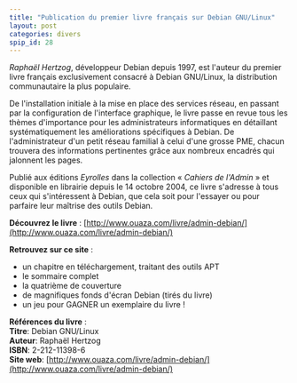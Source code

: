 ```yaml
---
title: "Publication du premier livre français sur Debian GNU/Linux"
layout: post
categories: divers
spip_id: 28
---
```

*Raphaël Hertzog*, développeur Debian depuis 1997, est l'auteur du premier
livre français exclusivement consacré à Debian GNU/Linux, la distribution
communautaire la plus populaire. 

De l'installation initiale à la mise en place des services réseau, en
passant par la configuration de l'interface graphique, le livre passe en
revue tous les thèmes d'importance pour les administrateurs informatiques
en détaillant systématiquement les améliorations spécifiques à Debian.
De l'administrateur d'un petit réseau familial à celui d'une grosse PME,
chacun trouvera des informations pertinentes grâce aux nombreux encadrés
qui jalonnent les pages.

Publié aux éditions *Eyrolles* dans la collection « *Cahiers de l'Admin* » et
disponible en librairie depuis le 14 octobre 2004, ce livre s'adresse à
tous ceux qui s'intéressent à Debian, que cela soit pour l'essayer ou pour
parfaire leur maîtrise des outils Debian.

**Découvrez le livre** :
[http://www.ouaza.com/livre/admin-debian/](http://www.ouaza.com/livre/admin-debian/)

**Retrouvez sur ce site** :
- un chapitre en téléchargement, traitant des outils APT
- le sommaire complet
- la quatrième de couverture
- de magnifiques fonds d'écran Debian (tirés du livre)
- un jeu pour GAGNER un exemplaire du livre !

**Références du livre** :  
**Titre**: Debian GNU/Linux  
**Auteur**: Raphaël Hertzog  
**ISBN**: 2-212-11398-6  
**Site web**: [http://www.ouaza.com/livre/admin-debian/](http://www.ouaza.com/livre/admin-debian/)
